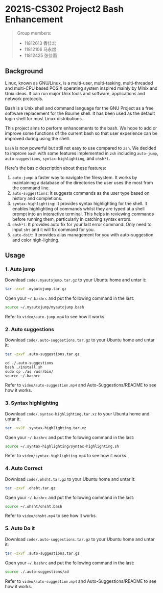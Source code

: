 # 2021S-CS302 Project2 Bash Enhancement

> Group members:
>
> - 11812613 香佳宏
> - 11812106 马永煜
> - 11812425 张佳雨

## Background

Linux, known as GNU/Linux, is a multi-user, multi-tasking, multi-threaded and multi-CPU based POSIX operating system inspired mainly by Minix and Unix ideas. It can run major Unix tools and software, applications and network protocols. 

Bash is a Unix shell and command language for the GNU Project as a free software replacement for the Bourne shell. It has been used as the default login shell for most Linux distributions. 

This project aims to perform enhancements to the bash. We hope to add or improve some functions of the current bash so that user experience can be improved during using the shell.

`bash` is now powerful but still not easy to use compared to `zsh`. We decided to improve `bash` with some features implemented in `zsh` including `auto-jump`, `auto-suggestions`, `syntax-highlighting`, and `ohsh*t`. 

Here's the basic description about these features:

1. `auto-jump`: a faster way to navigate the filesystem. It works by maintaining a database of the directories the user uses the most from the command line.
2. `auto-suggestions`: It suggests commands as the user type based on history and completions.
3. `syntax-highlighting`: It provides syntax highlighting for the shell. It enables highlighting of commands whilst they are typed at a shell prompt into an interactive terminal. This helps in reviewing commands before running them, particularly in catching syntax errors.
4. `ohsh*t`: It provides auto fix for your last error command. Only need to input `sht` and it will fix command for you.
5. `auto-doit`: It provides alias management for you with auto-suggestion and color high-lighting.
## Usage

### 1. Auto jump

Download `code/.myautojump.tar.gz` to your Ubuntu home and untar it:

```sh
tar -zxvf .myautojump.tar.gz
```

Open your `~/.bashrc` and put the following command in the last:

```sh
source ~/.myautojump/myautojump.bash
```

Refer to `video/auto-jump.mp4` to see how it works.

### 2. Auto suggestions

Download `code/.auto-suggestions.tar.gz` to your Ubuntu home and untar it:

```sh
tar -zxvf .auto-suggestions.tar.gz
```

```shell
cd ./.auto-suggestions
bash ./install.sh
sudo cp ./as /usr/bin/
source ~/.bashrc
```

Refer to `video/auto-suggestion.mp4` and Auto-Suggestions/README to see how it works.

### 3. Syntax highlighting

Download `code/.syntax-highlighting.tar.xz` to your Ubuntu home and untar it:

```sh
tar -xvJf .syntax-highlighting.tar.xz
```

Open your `~/.bashrc` and put the following command in the last:

```sh
source ~/.syntax-highlighting/syntax-highlighting.sh
```

Refer to `video/syntax-highlighting.mp4` to see how it works.

### 4. Auto Correct

Download `code/.ohsht.tar.gz` to your Ubuntu home and untar it:

```sh
tar -zxvf .ohsht.tar.gz
```

Open your `~/.bashrc` and put the following command in the last:

```sh
source ~/.ohsht/ohsht.bash
```

Refer to `video/ohsht.mp4` to see how it works.

### 5. Auto Do it

Download `code/.auto-suggestions.tar.gz` to your Ubuntu home and untar it:

```sh
tar -zxvf .auto-suggestions.tar.gz
```

Open your `~/.bashrc` and put the following command in the last:

```sh
source ./.auto-suggestions/ad
```

Refer to `video/auto-suggestion.mp4` and Auto-Suggestions/README to see how it works.
